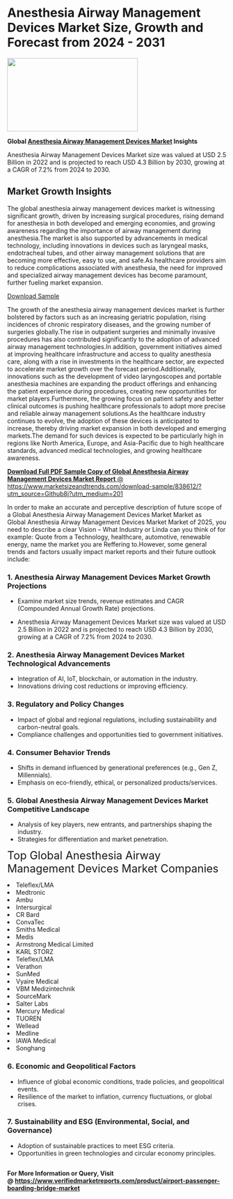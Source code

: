 <H1>Anesthesia Airway Management Devices Market Size, Growth and Forecast from 2024 - 2031</H1><img class="aligncenter size-medium wp-image-584254" src="https://thirdeyenews.in/wp-content/uploads/2024/09/Global-Market-Research-300x168.jpeg" alt="" width="300" height="168" /><p><strong>Global&nbsp;<a href="https://www.marketsizeandtrends.com/download-sample/838612/?utm_source=Github8j?utm_medium=201">Anesthesia Airway Management Devices Market</a> Insights</strong></p><p>Anesthesia Airway Management Devices Market size was valued at USD 2.5 Billion in 2022 and is projected to reach USD 4.3 Billion by 2030, growing at a CAGR of 7.2% from 2024 to 2030.</p><p><h2>Market Growth Insights</h2> <p>The global anesthesia airway management devices market is witnessing significant growth, driven by increasing surgical procedures, rising demand for anesthesia in both developed and emerging economies, and growing awareness regarding the importance of airway management during anesthesia.The market is also supported by advancements in medical technology, including innovations in devices such as laryngeal masks, endotracheal tubes, and other airway management solutions that are becoming more effective, easy to use, and safe.As healthcare providers aim to reduce complications associated with anesthesia, the need for improved and specialized airway management devices has become paramount, further fueling market expansion.</p> <p><a href="#">Download Sample</a></p> <p>The growth of the anesthesia airway management devices market is further bolstered by factors such as an increasing geriatric population, rising incidences of chronic respiratory diseases, and the growing number of surgeries globally.The rise in outpatient surgeries and minimally invasive procedures has also contributed significantly to the adoption of advanced airway management technologies.In addition, government initiatives aimed at improving healthcare infrastructure and access to quality anesthesia care, along with a rise in investments in the healthcare sector, are expected to accelerate market growth over the forecast period.Additionally, innovations such as the development of video laryngoscopes and portable anesthesia machines are expanding the product offerings and enhancing the patient experience during procedures, creating new opportunities for market players.Furthermore, the growing focus on patient safety and better clinical outcomes is pushing healthcare professionals to adopt more precise and reliable airway management solutions.As the healthcare industry continues to evolve, the adoption of these devices is anticipated to increase, thereby driving market expansion in both developed and emerging markets.The demand for such devices is expected to be particularly high in regions like North America, Europe, and Asia-Pacific due to high healthcare standards, advanced medical technologies, and growing healthcare awareness.<p><a href="#"></p><p><span class=""><strong>Download Full PDF Sample Copy of Global Anesthesia Airway Management Devices Market Report</strong> @ <a href="https://www.marketsizeandtrends.com/download-sample/838612/?utm_source=Github8j?utm_medium=201" target="_blank">https://www.marketsizeandtrends.com/download-sample/838612/?utm_source=Github8j?utm_medium=201</a></span></p><p>In order to make an accurate and perceptive description of future scope of a Global&nbsp;Anesthesia Airway Management Devices Market Market as Global&nbsp;Anesthesia Airway Management Devices Market Market of 2025, you need to describe a clear Vision &ndash; What Industry or Linda can you think of for example: Quote from a Technology, healthcare, automotive, renewable energy, name the market you are Reffering to.However, some general trends and factors usually impact market reports and their future outlook include:</p><h3>1.&nbsp;<strong>Anesthesia Airway Management Devices Market Growth Projections</strong></h3><ul><li>Examine market size trends, revenue estimates and CAGR (Compounded Annual Growth Rate) projections.</li><li><p>Anesthesia Airway Management Devices Market size was valued at USD 2.5 Billion in 2022 and is projected to reach USD 4.3 Billion by 2030, growing at a CAGR of 7.2% from 2024 to 2030.</p></li></ul><h3>2.&nbsp;<strong>Anesthesia Airway Management Devices Market Technological Advancements</strong></h3><ul><li>Integration of AI, IoT, blockchain, or automation in the industry.</li><li>Innovations driving cost reductions or improving efficiency.</li></ul><h3>3.&nbsp;<strong>Regulatory and Policy Changes</strong></h3><ul><li>Impact of global and regional regulations, including sustainability and carbon-neutral goals.</li><li>Compliance challenges and opportunities tied to government initiatives.</li></ul><h3>4.&nbsp;<strong>Consumer Behavior Trends</strong></h3><ul><li>Shifts in demand influenced by generational preferences (e.g., Gen Z, Millennials).</li><li>Emphasis on eco-friendly, ethical, or personalized products/services.</li></ul><h3>5.&nbsp;<strong>Global Anesthesia Airway Management Devices Market Competitive Landscape</strong></h3><ul><li>Analysis of key players, new entrants, and partnerships shaping the industry.</li><li>Strategies for differentiation and market penetration.</li></ul><p data-pm-slice="1 1 []"><span style="color: inherit; font-family: inherit; font-size: 25px;">Top Global Anesthesia Airway Management Devices Market Companies</span></p><div class="" data-test-id=""><p><li>Teleflex/LMA</li><li> Medtronic</li><li> Ambu</li><li> Intersurgical</li><li> CR Bard</li><li> ConvaTec</li><li> Smiths Medical</li><li> Medis</li><li> Armstrong Medical Limited</li><li> KARL STORZ</li><li> Teleflex/LMA</li><li> Verathon</li><li> SunMed</li><li> Vyaire Medical</li><li> VBM Medizintechnik</li><li> SourceMark</li><li> Salter Labs</li><li> Mercury Medical</li><li> TUOREN</li><li> Wellead</li><li> Medline</li><li> IAWA Medical</li><li> Songhang</li></p></div><h3>6.&nbsp;<strong>Economic and Geopolitical Factors</strong></h3><ul><li>Influence of global economic conditions, trade policies, and geopolitical events.</li><li>Resilience of the market to inflation, currency fluctuations, or global crises.</li></ul><h3>7.&nbsp;<strong>Sustainability and ESG (Environmental, Social, and Governance)</strong></h3><ul><li>Adoption of sustainable practices to meet ESG criteria.</li><li>Opportunities in green technologies and circular economy principles.</li></ul><h2><strong style="font-size: 14px;">For More Information or Query, Visit @&nbsp;</strong><a style="background-color: #ffffff; font-size: 14px;" href="https://www.marketsizeandtrends.com/report/anesthesia-airway-management-devices-market/" target="_blank">https://www.verifiedmarketreports.com/product/airport-passenger-boarding-bridge-market</a></h2>